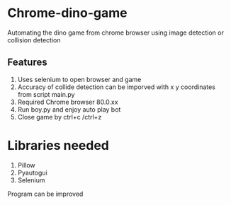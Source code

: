 # Chrome-dino-game
Automating the dino game from chrome browser using image detection or collision detection
## Features
1. Uses selenium to open browser and game
2. Accuracy of collide detection can be imporved with x y coordinates from script main.py
3. Required Chrome browser 80.0.xx
4. Run boy.py and enjoy auto play bot
5. Close game by ctrl+c /ctrl+z

# Libraries needed
1. Pillow
2. Pyautogui
3. Selenium

Program can be improved
